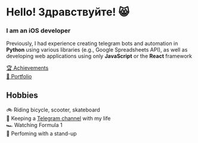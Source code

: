 # Hello! Здравствуйте! 😸

### I am an iOS developer

Previously, I had experience creating telegram bots and automation in **Python** using various libraries (e.g., Google Spreadsheets API), as well as developing web applications using only **JavaScript** or the **React** framework

[🏆 Achievements](/Achievements/README.md)<br>
[💼 Portfolio](https://github.com/htmlprogrammist?tab=repositories)

## Hobbies

🚲 Riding bicycle, scooter, skateboard<br>
📙 Keeping a [Telegram channel](https://t.me/journaler) with my life<br>
🏎 Watching Formula 1<br>
🎤 Perfoming with a stand-up
